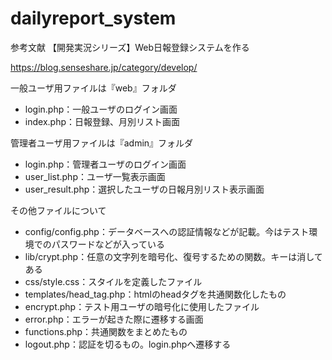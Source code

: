 # dailyreport_system

参考文献
【開発実況シリーズ】Web日報登録システムを作る

https://blog.senseshare.jp/category/develop/


一般ユーザ用ファイルは『web』フォルダ

- login.php：一般ユーザのログイン画面
- index.php：日報登録、月別リスト画面

管理者ユーザ用ファイルは『admin』フォルダ

- login.php：管理者ユーザのログイン画面
- user_list.php：ユーザ一覧表示画面
- user_result.php：選択したユーザの日報月別リスト表示画面

その他ファイルについて

- config/config.php：データベースへの認証情報などが記載。今はテスト環境でのパスワードなどが入っている
- lib/crypt.php：任意の文字列を暗号化、復号するための関数。キーは消してある
- css/style.css：スタイルを定義したファイル
- templates/head_tag.php：htmlのheadタグを共通関数化したもの
- encrypt.php：テスト用ユーザの暗号化に使用したファイル
- error.php：エラーが起きた際に遷移する画面
- functions.php：共通関数をまとめたもの
- logout.php：認証を切るもの。login.phpへ遷移する

